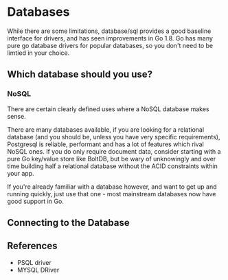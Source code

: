 # Databases 

While there are some limitations, database/sql provides a good baseline interface for drivers, and has seen improvements in Go 1.8. Go has many pure go database drivers for popular databases, so you don't need to be limtied in your choice. 

## Which database should you use?



### NoSQL

There are certain clearly defined uses where a NoSQL database makes sense. 


There are many databases available, if you are looking for a relational database (and you should be, unless you have very specific requirements), Postgresql is reliable, performant and has a lot of features which rival NoSQL ones. If you do only require document data, consider starting with a pure Go key/value store like BoltDB, but be wary of unknowingly and over time building half a relational database without the ACID constraints within your app.

If you're already familiar with a database however, and want to get up and running quickly, just use that one - most mainstream databases now have good support in Go. 





## Connecting to the Database






## References 

* PSQL driver 
* MYSQL DRiver 